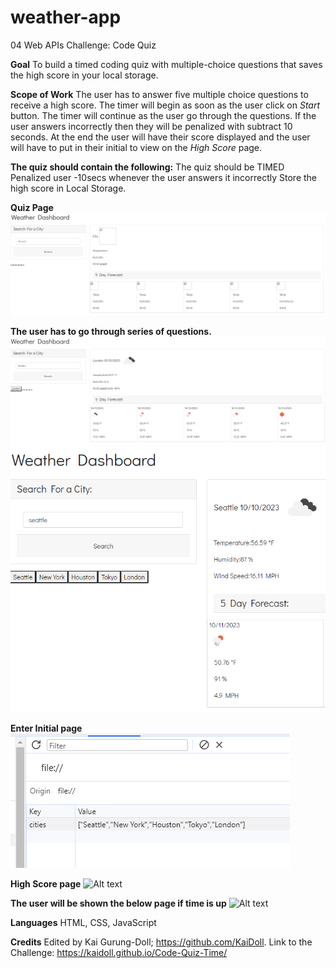 # weather-app
04 Web APIs Challenge: Code Quiz

**Goal**
To build a timed coding quiz with multiple-choice questions that saves the high score in your local storage. 

**Scope of Work**
The user has to answer five multiple choice questions to receive a high score. The timer will begin as soon as the user click on *Start* button. The timer will continue as the user go through the questions. If the user answers incorrectly then they will be penalized with subtract 10 seconds. At the end the user will have their score displayed and the user will have to put in their initial to view on the *High Score* page. 

**The quiz should contain the following:**
The quiz should be TIMED
Penalized user -10secs whenever the user answers it incorrectly
Store the high score in Local Storage. 

**Quiz Page**
![Alt text](image.png)

**The user has to go through series of questions.**
![Alt text](image-1.png)
![Alt text](image-2.png)

**Enter Initial page**
![Alt text](image-3.png)

**High Score page**
![Alt text](image-4.png)

**The user will be shown the below page if time is up**
![Alt text](image-5.png)

**Languages**
HTML, CSS, JavaScript

**Credits**
Edited by Kai Gurung-Doll; https://github.com/KaiDoll.
Link to the Challenge: https://kaidoll.github.io/Code-Quiz-Time/